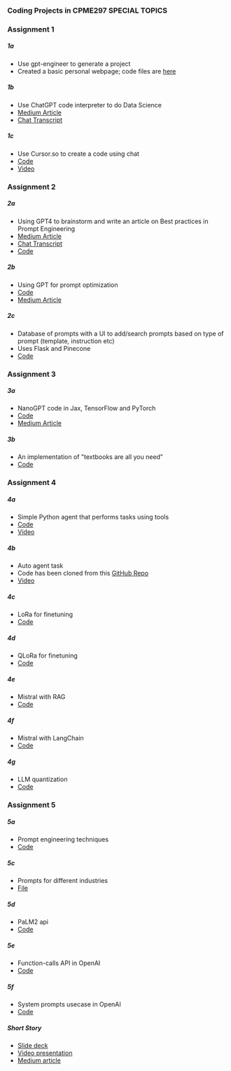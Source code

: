### Coding Projects in CPME297 SPECIAL TOPICS

### Assignment 1

##### 1a
- Use gpt-engineer to generate a project 
- Created a basic personal webpage; code files are [here](https://github.com/shernee/06_CMPE297/tree/main/Assignment1/gpt_engineer/projects/personal_page)

##### 1b
- Use ChatGPT code interpreter to do Data Science
- [Medium Article](https://medium.com/@neelearning93/using-chatgpts-code-interpreter-to-solve-a-data-science-problem-1b36736ad79f)
- [Chat Transcript](https://chat.openai.com/share/c065a96b-3c13-4dd9-b15c-40418f881f6a) 

##### 1c
- Use Cursor.so to create a code using chat
- [Code](https://github.com/shernee/06_CMPE297/tree/main/Assignment1/cursor_copilot/projects/python)
- [Video](https://drive.google.com/drive/u/0/folders/1Q7qRiP9lLFr2CRHC2-lyczKC1iibFQrP)

### Assignment 2

##### 2a
- Using GPT4 to brainstorm and write an article on Best practices in Prompt Engineering
- [Medium Article](https://medium.com/@neelearning93/mastering-the-art-of-communication-with-ai-a-deep-dive-into-prompt-engineering-cd07ab0fa42f)
- [Chat Transcript](https://chat.openai.com/share/efb6cb13-3312-4db2-ae41-3b28628cf06d)
- [Code](https://github.com/shernee/06_CMPE297/blob/main/Assignment2/Prompt_critic.ipynb)

##### 2b
- Using GPT for prompt optimization
- [Code](https://github.com/shernee/06_CMPE297/blob/main/Assignment2/Prompt_optimize.ipynb)
- [Medium Article](https://medium.com/@neelearning93/an-introduction-to-interactive-prompt-optimization-fa3ad9218f7)

##### 2c
- Database of prompts with a UI to add/search prompts based on type of prompt (template, instruction etc)
- Uses Flask and Pinecone
- [Code](https://github.com/shernee/06_CMPE297/blob/main/Assignment2/2c)

### Assignment 3

##### 3a
- NanoGPT code in Jax, TensorFlow and PyTorch
- [Code](https://github.com/shernee/06_CMPE297/blob/main/Assignment3/3a)
- [Medium Article](https://medium.com/@neelearning93/building-and-implementing-nanogpt-e2e2e653344e)

##### 3b
- An implementation of "textbooks are all you need"
- [Code](https://github.com/shernee/06_CMPE297/blob/main/Assignment3/3b/textbooks-are-all-you-need.ipynb)

### Assignment 4

##### 4a
- Simple Python agent that performs tasks using tools
- [Code](https://github.com/shernee/06_CMPE297/blob/main/Assignment4/simple_agent.py)
- [Video](https://drive.google.com/file/d/1jbZVzP14IR_YJCqs4hOUt7wZJ4-Wte5U/view?usp=sharing)

##### 4b
- Auto agent task
- Code has been cloned from this [GitHub Repo](https://github.com/Link-AGI/AutoAgents)
- [Video](https://drive.google.com/file/d/1Mx-Lifq91YyYbATHY4HwkKSejzXNNprn/view?usp=drive_link)

##### 4c
- LoRa for finetuning
- [Code](https://github.com/shernee/06_CMPE297/blob/main/Assignment4/Lora_Llama2.ipynb)

##### 4d
- QLoRa for finetuning
- [Code](https://github.com/shernee/06_CMPE297/blob/main/Assignment4/QLora_Llama2.ipynb)

##### 4e
- Mistral with RAG
- [Code](https://github.com/shernee/06_CMPE297/blob/main/Assignment4/Mistral_with_RAG.ipynb)

##### 4f
- Mistral with LangChain
- [Code](https://github.com/shernee/06_CMPE297/blob/main/Assignment4/Mistral_with_LangChain.ipynb)

##### 4g
- LLM quantization
- [Code](https://github.com/shernee/06_CMPE297/blob/main/Assignment4/LLM_Quantization.ipynb)

### Assignment 5

##### 5a
- Prompt engineering techniques
- [Code](https://github.com/shernee/06_CMPE297/blob/main/Assignment5/Prompt_Engineering_Techniques.ipynb)

##### 5c
- Prompts for different industries
- [File](https://github.com/shernee/06_CMPE297/blob/main/Assignment5/Prompts.pdf)

##### 5d
- PaLM2 api
- [Code](https://github.com/shernee/06_CMPE297/blob/main/Assignment5/PaLM2.ipynb)

##### 5e
- Function-calls API in OpenAI
- [Code](https://github.com/shernee/06_CMPE297/blob/main/Assignment5/Function_Calls_OpenAI.ipynb)

##### 5f
- System prompts usecase in OpenAI
- [Code](https://github.com/shernee/06_CMPE297/blob/main/Assignment5/System_Prompts.ipynb)

##### Short Story
- [Slide deck](https://www.slideshare.net/NeethaSherra1/survey-on-factuality-in-llmspptx)
- [Video presentation](https://drive.google.com/file/d/1Hl7cVkY-01TlN2fogmdHOqYQ6q0UMwXf/view?usp=drive_link)
- [Medium article](https://medium.com/@neelearning93/factuality-in-large-language-models-what-is-it-how-to-evaluate-it-and-enhance-it-917897da20d5)